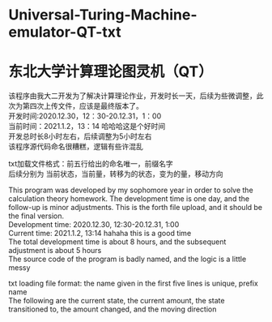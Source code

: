 # Universal-Turing-Machine-emulator-QT-txt  
# 东北大学计算理论图灵机（QT）
该程序由我大二开发为了解决计算理论作业，开发时长一天，后续为些微调整，此次为第四次上传文件，应该是最终版本了。  
开发时间:2020.12.30，12：30-20.12.31，1：00  
当前时间：2021.1.2，13：14   哈哈哈这是个好时间  
开发总时长8小时左右，后续调整为5小时左右  
该程序源代码命名很糟糕，逻辑有些许混乱  
  
txt加载文件格式：前五行给出的命名唯一，前缀名字  
后续分别为 当前状态，当前量，转移为的状态，变为的量，移动方向  

This program was developed by my sophomore year in order to solve the calculation theory homework. The development time is one day, and the follow-up is minor adjustments. This is the forth file upload, and it should be the final version.  
Development time: 2020.12.30, 12:30-20.12.31, 1:00  
Current time: 2021.1.2, 13:14 hahaha this is a good time  
The total development time is about 8 hours, and the subsequent adjustment is about 5 hours  
The source code of the program is badly named, and the logic is a little messy  
  
txt loading file format: the name given in the first five lines is unique, prefix name  
The following are the current state, the current amount, the state transitioned to, the amount changed, and the moving direction  
  
